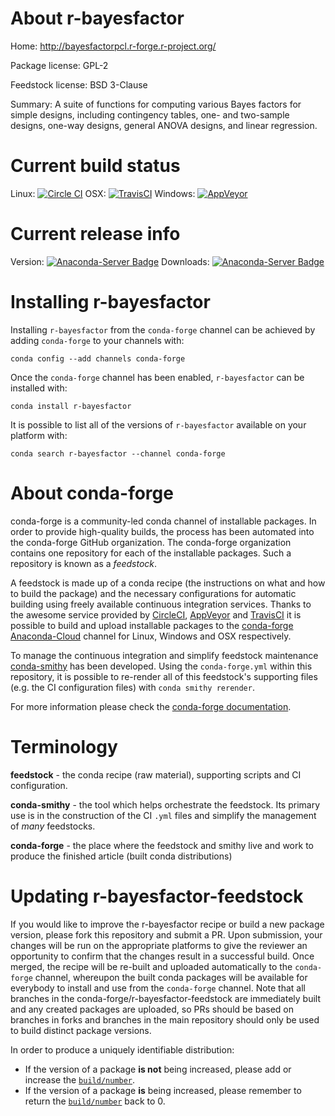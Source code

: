 About r-bayesfactor
===================

Home: http://bayesfactorpcl.r-forge.r-project.org/

Package license: GPL-2

Feedstock license: BSD 3-Clause

Summary: A suite of functions for computing various Bayes factors for simple designs, including contingency tables, one- and two-sample designs, one-way designs, general ANOVA designs, and linear regression.



Current build status
====================

Linux: [![Circle CI](https://circleci.com/gh/conda-forge/r-bayesfactor-feedstock.svg?style=shield)](https://circleci.com/gh/conda-forge/r-bayesfactor-feedstock)
OSX: [![TravisCI](https://travis-ci.org/conda-forge/r-bayesfactor-feedstock.svg?branch=master)](https://travis-ci.org/conda-forge/r-bayesfactor-feedstock)
Windows: [![AppVeyor](https://ci.appveyor.com/api/projects/status/github/conda-forge/r-bayesfactor-feedstock?svg=True)](https://ci.appveyor.com/project/conda-forge/r-bayesfactor-feedstock/branch/master)

Current release info
====================
Version: [![Anaconda-Server Badge](https://anaconda.org/conda-forge/r-bayesfactor/badges/version.svg)](https://anaconda.org/conda-forge/r-bayesfactor)
Downloads: [![Anaconda-Server Badge](https://anaconda.org/conda-forge/r-bayesfactor/badges/downloads.svg)](https://anaconda.org/conda-forge/r-bayesfactor)

Installing r-bayesfactor
========================

Installing `r-bayesfactor` from the `conda-forge` channel can be achieved by adding `conda-forge` to your channels with:

```
conda config --add channels conda-forge
```

Once the `conda-forge` channel has been enabled, `r-bayesfactor` can be installed with:

```
conda install r-bayesfactor
```

It is possible to list all of the versions of `r-bayesfactor` available on your platform with:

```
conda search r-bayesfactor --channel conda-forge
```


About conda-forge
=================

conda-forge is a community-led conda channel of installable packages.
In order to provide high-quality builds, the process has been automated into the
conda-forge GitHub organization. The conda-forge organization contains one repository
for each of the installable packages. Such a repository is known as a *feedstock*.

A feedstock is made up of a conda recipe (the instructions on what and how to build
the package) and the necessary configurations for automatic building using freely
available continuous integration services. Thanks to the awesome service provided by
[CircleCI](https://circleci.com/), [AppVeyor](http://www.appveyor.com/)
and [TravisCI](https://travis-ci.org/) it is possible to build and upload installable
packages to the [conda-forge](https://anaconda.org/conda-forge)
[Anaconda-Cloud](http://docs.anaconda.org/) channel for Linux, Windows and OSX respectively.

To manage the continuous integration and simplify feedstock maintenance
[conda-smithy](http://github.com/conda-forge/conda-smithy) has been developed.
Using the ``conda-forge.yml`` within this repository, it is possible to re-render all of
this feedstock's supporting files (e.g. the CI configuration files) with ``conda smithy rerender``.

For more information please check the [conda-forge documentation](https://conda-forge.org/docs/).

Terminology
===========

**feedstock** - the conda recipe (raw material), supporting scripts and CI configuration.

**conda-smithy** - the tool which helps orchestrate the feedstock.
                   Its primary use is in the construction of the CI ``.yml`` files
                   and simplify the management of *many* feedstocks.

**conda-forge** - the place where the feedstock and smithy live and work to
                  produce the finished article (built conda distributions)


Updating r-bayesfactor-feedstock
================================

If you would like to improve the r-bayesfactor recipe or build a new
package version, please fork this repository and submit a PR. Upon submission,
your changes will be run on the appropriate platforms to give the reviewer an
opportunity to confirm that the changes result in a successful build. Once
merged, the recipe will be re-built and uploaded automatically to the
`conda-forge` channel, whereupon the built conda packages will be available for
everybody to install and use from the `conda-forge` channel.
Note that all branches in the conda-forge/r-bayesfactor-feedstock are
immediately built and any created packages are uploaded, so PRs should be based
on branches in forks and branches in the main repository should only be used to
build distinct package versions.

In order to produce a uniquely identifiable distribution:
 * If the version of a package **is not** being increased, please add or increase
   the [``build/number``](http://conda.pydata.org/docs/building/meta-yaml.html#build-number-and-string).
 * If the version of a package **is** being increased, please remember to return
   the [``build/number``](http://conda.pydata.org/docs/building/meta-yaml.html#build-number-and-string)
   back to 0.